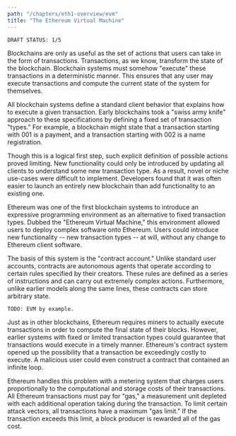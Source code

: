 ```yaml
---
path: "/chapters/eth1-overview/evm"
title: "The Ethereum Virtual Machine"
---
```


```text
DRAFT STATUS: 1/5
```

Blockchains are only as useful as the set of actions that users can take in the form of transactions. Transactions, as we know, transform the state of the blockchain. Blockchain systems must somehow "execute" these transactions in a deterministic manner. This ensures that any user may execute transactions and compute the current state of the system for themselves.

All blockchain systems define a standard client behavior that explains how to execute a given transaction. Early blockchains took a "swiss army knife" approach to these specifications by defining a fixed set of transaction "types." For example, a blockchain might state that a transaction starting with 001 is a payment, and a transaction starting with 002 is a name registration. 

Though this is a logical first step, such explicit definition of possible actions proved limiting. New functionality could only be introduced by updating all clients to understand some new transaction type. As a result, novel or niche use-cases were difficult to implement. Developers found that it was often easier to launch an entirely new blockchain than add functionality to an existing one.

Ethereum was one of the first blockchain systems to introduce an expressive programming environment as an alternative to fixed transaction types. Dubbed the "Ethereum Virtual Machine," this environment allowed users to deploy complex software onto Ethereum. Users could introduce new functionality -- new transaction types -- at will, without any change to Ethereum client software.

The basis of this system is the "contract account." Unlike standard user accounts, contracts are autonomous agents that operate according to certain rules specified by their creators. These rules are defined as a series of instructions and can carry out extremely complex actions. Furthermore, unlike earlier models along the same lines, these contracts can store arbitrary state.

```text
TODO: EVM by example.
```

Just as in other blockchains, Ethereum requires miners to actually execute transactions in order to compute the final state of their blocks. However, earlier systems with fixed or limited transaction types could guarantee that transactions would execute in a timely manner. Ethereum's contract system opened up the possibility that a transaction be exceedingly costly to execute. A malicious user could even construct a contract that contained an infinite loop.

Ethereum handles this problem with a metering system that charges users proportionally to the computational and storage costs of their transactions. All Ethereum transactions must pay for "gas," a measurement unit depleted with each additional operation taking during the transaction. To limit certain attack vectors, all transactions have a maximum "gas limit." If the transaction exceeds this limit, a block producer is rewarded all of the gas cost.
